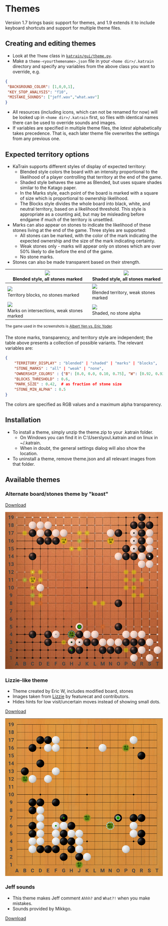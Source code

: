 # Themes

Version 1.7 brings basic support for themes, and 1.9 extends it to include keyboard shortcuts and support for multiple theme files.

## Creating and editing themes

* Look at the `Theme` class in [`katrain/gui/theme.py`](https://github.com/sanderland/katrain/blob/master/katrain/gui/theme.py).
* Make a `theme-<yourthemename>.json` file in your `<home dir>/.katrain` directory and specify any variables from the above class you want to override, e.g. 
 ```json
 {
  "BACKGROUND_COLOR": [1,0,0,1],
  "KEY_STOP_ANALYSIS": "f10",
  "MISTAKE_SOUNDS": ["jeff.wav","what.wav"]
}
  ```
* All resources (including icons, which can not be renamed for now) will be looked up in `<home dir>/.katrain` first, so files with identical names there can be used to override sounds and images.
* If variables are specified in multiple theme files, the *latest* alphabetically takes precedence. That is, each later theme file overwrites the settings from any previous one.

## Expected territory options

* KaTrain supports different styles of display of expected territory:
  * Blended style colors the board with an intensity proportional to the likelihood of a player controlling that territory at the end of the game.
  * Shaded style behaves the same as Blended, but uses square shades similar to
  the Katago paper.
  * In the Marks style, each point of the board is marked with a square of size which is proportional to ownership likelihood.
  * The Blocks style divides the whole board into black, white, and neutral territory, based on a likelihood threshold. This style is appropriate as a counting aid, but may be misleading before endgame if much of the territory is unsettled.
* Marks can also appear on stones to indicate the likelihood of these stones living at the end of the game. Three styles are supported:
  * All stones can be marked, with the color of the mark indicating the expected ownership and the size of the mark indicating certainty.
  * Weak stones only - marks will appear only on stones which are over 50% likely to die before the end of the game.
  * No stone marks.
* Stones can also be made transparent based on their strength.

| <img src="./themes/blended-all.png"  width="400"/> <br> Blended style, all stones marked| <img src="./themes/shaded-all.png"   width="400"/> <br> Shaded style, all stones marked |
| --- | ---|
| <img src="./themes/blocks-none.png"  width="400"/> <br> Territory blocks, no stones marked | <img src="./themes/blended-weak.png" width="400"/> <br> Blended territory, weak stones marked |
| <img src="./themes/marks-weak.png"   width="400"/>  <br> Marks on intersections, weak stones marked | <img src="./themes/shaded-no-alpha.png"   width="400"/>  <br> Shaded, no stone alpha |
                             

<sup>The game used in the screenshots is [Albert Yen vs. Eric Yoder](https://www.usgo.org/news/2022/03/members-edition-midwest-open-round-2-the-broken-ladder-game).</sup>

The stone marks, transparency, and territory style are independent; the table above presents a collection of possible variants.
The relevant variables are:
```json
{
    "TERRITORY_DISPLAY" : "blended" | "shaded" | "marks" | "blocks",
    "STONE_MARKS" : "all" | "weak" | "none",
    "OWNERSHIP_COLORS" : {"B": [0.0, 0.0, 0.10, 0.75], "W": [0.92, 0.92, 1.0, 0.800]},
    "BLOCKS_THRESHOLD" : 0.6,
    "MARK_SIZE" : 0.42,  # as fraction of stone size
    "STONE_MIN_ALPHA" : 0.5
}
```

The colors are specified as RGB values and a maximum alpha transparency.

## Installation

* To install a theme, simply unzip the theme.zip to your .katrain folder. 
  * On Windows you can find it in C:\Users\you\\.katrain and on linux in ~/.katrain.
  * When in doubt, the general settings dialog will also show the location.
* To uninstall a theme, remove theme.json and all relevant images from that folder.

## Available themes

### Alternate board/stones theme by "koast"

[Download](https://github.com/sanderland/katrain/blob/master/themes/koast-theme.zip)

![Preview](https://raw.githubusercontent.com/sanderland/katrain/master/themes/koast.png)

### Lizzie-like theme

* Theme created by Eric W, includes modified board, stones
* Images taken from [Lizzie](https://github.com/featurecat/lizzie/) by featurecat and contributors.
* Hides hints for low visit/uncertain moves instead of showing small dots. 

[Download](https://github.com/sanderland/katrain/blob/master/themes/eric-lizzie-look.zip)

![Preview](https://raw.githubusercontent.com/sanderland/katrain/master/themes/eric-lizzie.png)


### Jeff sounds

* This theme makes Jeff comment `Ahhh?` and `What?!` when you make mistakes.
* Sounds provided by Mikkgo.

[Download](https://github.com/sanderland/katrain/blob/master/themes/jeff-sounds.zip)

